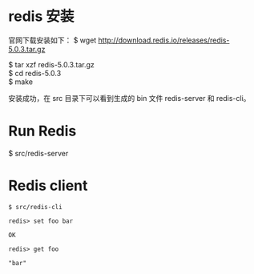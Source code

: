 # redis 安装

官网下载安装如下：
$ wget http://download.redis.io/releases/redis-5.0.3.tar.gz

$ tar xzf redis-5.0.3.tar.gz <br>
$ cd redis-5.0.3 <br>
$ make <br>

安装成功，在 src 目录下可以看到生成的 bin 文件 redis-server 和 redis-cli。

# Run Redis

$ src/redis-server

# Redis client
```
$ src/redis-cli

redis> set foo bar

OK

redis> get foo

"bar"
```
